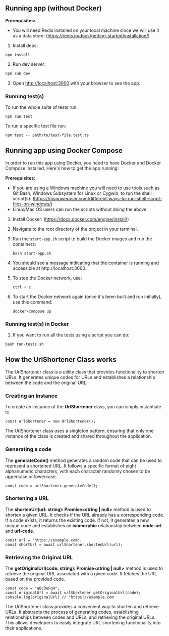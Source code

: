 ## Running app (without Docker)

<b>Prerequisites:</b>
- You will need Redis installed on your local machine since we will use it as a data store: (https://redis.io/docs/getting-started/installation/)
    

1. Install deps: 
```
npm install
```

2. Run dev server:
```bash
npm run dev
```
3. Open [http://localhost:3000](http://localhost:3000) with your browser to see the app.

### Running test(s)

To run the whole suite of tests run:
```
npm run test
```
To run a specific test file run:
```
npm test -- path/to/test-file.test.ts
```

## Running app using Docker Compose
In order to run this app using Docker, you need to have Docker and Docker Compose installed. Here's how to get the app running:

<b>Prerequisites:</b>
 - If you are using a Windows machine you will need to use tools such as Git Bash, Windows Subsystem for Linux or Cygwin, to run the shell script(s): (https://mspoweruser.com/different-ways-to-run-shell-script-files-on-windows/)
 - Linux/Mac OS users can run the scripts without doing the above.

1. Install Docker: (https://docs.docker.com/engine/install/)

2. Navigate to the root directory of the project in your terminal.

3. Run the `start-app.sh` script to build the Docker images and run the containers:
    ```
    bash start-app.sh
    ```

4. You should see a message indicating that the container is running and accessible at http://localhost:3000.

5. To stop the Docker network, use:
    ```
    ctrl + c 
    ```

6. To start the Docker network again (once it's been built and run initially), use this command:
    ```
    docker-compose up
    ```

### Running test(s) in Docker

1. If you want to run all the tests using a script you can do:
```
bash run-tests.sh
```

## How the UrlShortener Class works

The UrlShortener class is a utility class that provides functionality to shorten URLs. It generates unique codes for URLs and establishes a relationship between the code and the original URL.

### Creating an Instance
To create an instance of the <b>UrlShortener</b> class, you can simply instantiate it:

```
const urlShortener = new UrlShortener();
```

The UrlShortener class uses a singleton pattern, ensuring that only one instance of the class is created and shared throughout the application.

### Generating a code
The <b>generateCode()</b> method generates a random code that can be used to represent a shortened URL. It follows a specific format of eight alphanumeric characters, with each character randomly chosen to be uppercase or lowercase.

```
const code = urlShortener.generateCode();

```

### Shortening a URL
The <b>shortenUrl(url: string): Promise<string | null></b> method is used to shorten a given URL. It checks if the URL already has a corresponding code. If a code exists, it returns the existing code. If not, it generates a new unique code and establishes an <b>isomorphic</b> relationship between <b>code-url</b> and <b>url-code</b>. 

```
const url = "https://example.com";
const shortUrl = await urlShortener.shortenUrl(url);
```

### Retrieving the Original URL
The <b>getOriginalUrl(code: string): Promise<string | null></b> method is used to retrieve the original URL associated with a given code. It fetches the URL based on the provided code.

```
const code = "aBcDeFgH";
const originalUrl = await urlShortener.getOriginalUrl(code);
console.log(originalUrl) // "https://example.com
```

The UrlShortener class provides a convenient way to shorten and retrieve URLs. It abstracts the process of generating codes, establishing relationships between codes and URLs, and retrieving the original URLs. This allows developers to easily integrate URL shortening functionality into their applications.
